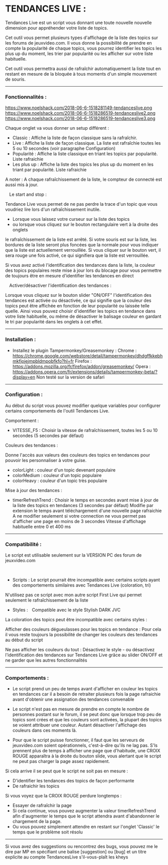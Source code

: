 # TENDANCES LIVE :

Tendances Live est un script vous donnant une toute nouvelle nouvelle dimension pour appréhender votre liste de topics.

Cet outil vous permet plusieurs types d'affichage de la liste des topics sur les forums de jeuxvideo.com.
Il vous donne la possibilité de prendre en compte la popularité de chaque topics, vous pourrez identifier les topics les plus up du moment, les trier par popularité ou les afficher sur votre liste habituelle.

Cet outil vous permettra aussi de rafraîchir automatiquement la liste tout en restant en mesure de la bloquée à tous moments d'un simple mouvement de souris.

__________________________________

### Fonctionnalités :

https://www.noelshack.com/2018-06-6-1518281149-tendanceslive.png https://www.noelshack.com/2018-06-6-1518286519-tendanceslive2.png https://www.noelshack.com/2018-06-6-1518286519-tendanceslive3.png

Chaque onglet va vous donner un setup différent :

* Classic  : Affiche la liste de façon classique sans la rafraîchir.
* Live  : Affiche la liste de façon classique. La liste est rafraîchie toutes les 5 ou 10 secondes 
(voir paragraphe Configuration)
* Popularité  : Affiche la liste classique en triant les topics par popularité. 
Liste rafraichie
* Les plus up  : Affiche la liste des topics les plus up du moment  en les triant par popularité. 
Liste rafraichie

A noter : A chaque rafraîchissement de la liste, le compteur de connecté est aussi mis à jour.

 
Le start and stop :

Tendance Live vous permet de ne pas perdre la trace d'un topic que vous voudriez lire lors d'un rafraîchissement inutile.

* Lorsque vous laissez votre curseur sur la liste des topics
* ou lorsque vous cliquez sur le bouton rectangulaire vert à la droite des onglets  

le rafraîchissement de la liste est arrêté.
Si votre souris est sur la liste, les bordures de la liste seront plus foncées que la normale pour vous indiquer que la liste est actuellement verrouillée.
Si vous cliquer sur le bouton vert, il sera rouge une fois activé, ce qui signifiera que la liste est verrouillée.

Si vous avez activé l'identification des tendances dans la liste, la couleur des topics populaires reste mise à jour lors du blocage pour vous permettre de toujours être en mesure d'identifier les tendances en direct

 
Activer/désactiver l'identification des tendances : 

Lorsque vous cliquez sur le bouton slider "ON/OFF" l'identification des tendances est activée ou désactivée, ce qui signifie que la couleur des topics peut être affichée en fonction de leur popularité ou laissée telle quelle.
Ainsi vous pouvez choisir d'identifier les topics en tendance dans votre liste habituelle, ou même de désactiver le balisage couleur en gardant le tri par popularité dans les onglets à cet effet.

__________________________________

### Installation :


* Installez le plugin Tampermonkey/Greasemonkey :
Chrome : https://chrome.google.com/webstore/detail/tampermonkey/dhdgffkkebhmkfjojejmpbldmpobfkfo?hl=fr
Firefox : https://addons.mozilla.org/fr/firefox/addon/greasemonkey/
Opera : https://addons.opera.com/fr/extensions/details/tampermonkey-beta/?display=en
Non testé sur la version de safari

__________________________________

### Configuration :

Au début du script vous pouvez modifier quelque variables pour configurer certains comportements de l'outil Tendances Live.

Comportement :

- VITESSE_F5 : Choisir la vitesse de rafraîchissement, toutes les 5 ou 10 secondes (5 secondes par défaut)

Couleurs des tendances :

Donne l'accès aux valeurs des couleurs des topics en tendances pour pouvoir les personnaliser à votre guise.

* colorLight : couleur d'un topic devenant populaire
* colorMedium : couleur d'un topic populaire
* colorHeavy : couleur d'un topic très populaire

Mise à jour des tendances :

* timerRefreshTrend : Choisir le temps en secondes avant mise à jour de la liste des topics en tendances (3 secondes par défaut)
Modifie par extension le temps avant téléchargement d'une nouvelle page rafraichie
A ne modifier seulement si votre connection ne vous permet pas d'afficher une page en moins de 3 secondes
Vitesse d'affichage habituelle entre 0 et 400 ms

__________________________________

### Compatibilité :

Le script est utilisable seulement sur la VERSION PC des forum de jeuxvideo.com 

 
- Scripts :
Le script pourrait être incompatible avec certains scripts ayant des comportements similaires avec Tendances Live (coloration, tri)

N'utilisez pas ce script avec mon autre script First Live qui permet seulement le rafraîchissement de la liste
 
- Styles :
 Compatible avec le style Stylish DARK JVC

La coloration des topics peut être incompatible avec certains styles :

Afficher des couleurs dégueulasses pour les topics en tendance :
Pour cela il vous reste toujours la possibilité de changer les couleurs des tendances au début du script

Ne pas afficher les couleurs du tout : 
Désactivez le style - ou désactivez l'identification des tendances sur Tendances Live grâce au slider ON/OFF et ne garder que les autres fonctionnalités

__________________________________

### Comportements :

- Le script prend un peu de temps avant d'afficher en couleur les topics en tendances car il a besoin de retraiter plusieurs fois la page rafraichie avant d'obtenir une assignation des tendances convenable

- Le script n'est pas en mesure de prendre en compte le nombre de personnes postant sur le forum, il se peut donc que lorsque trop peu de topics sont crées et que les couleurs sont activées, la plupart des topics se voient attribuer une couleur.
Autant désactiver l'affichage des couleurs dans ces moments là.

- Pour que le script puisse fonctionner, il faut que les serveurs de jeuxvideo.com soient opérationnels, c'est-à-dire qu'ils ne lag pas.
S'ls prennent plus de temps à afficher une page que d'habitude, une CROIX ROUGE apparaîtra à la droite du bouton slide, vous alertant que le script ne peut pas charger la page assez rapidement.

Si cela arrive il se peut que le script ne soit pas en mesure :

- D'identifier les tendances des topics de façon performante
- De rafraichir les topics

Si vous voyez que la CROIX ROUGE perdure longtemps :
- Essayer de rafraîchir la page
- Si cela continue, vous pouvez augmenter la valeur timerRefreshTrend afin d'augmenter le temps que le script attendra avant d'abandonner le chargement de la page.
- Ou vous pouvez simplement attendre en restant sur l'onglet 'Classic' le temps que le problème soit résolu

__________________________________
Si vous avez des suggestions ou rencontrez des bugs, vous pouvez me le dire par MP en spécifiant une balise [suggestion] ou [bug] et un titre explicite au compte TendancesLive s'il-vous-plaît les kheys
